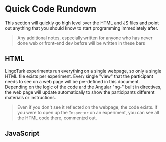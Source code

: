 # Quick Code Rundown

This section will quickly go high level over the HTML and JS files and point out
anything that you should know to start programming immediately after.

> Any additional notes, especially written for anyone who has never done web
> or front-end dev before will be written in these bars

## HTML 

LingoTurk experiments run everything on a single webpage, so only a single HTML
file exists per experiment. Every single "view" that the participant needs to
see on a web page will be pre-defined in this document. Depending on the logic
of the code and the Angular "ng-" built in directives, the web page will update
automatically to show the participants different materials or instructions.

> Even if you don't see it reflected on the webpage, the code exists. 
> If you were to open up the `Inspector` on an experiment, you can see
> all the HTML code there, commented out.


## JavaScript